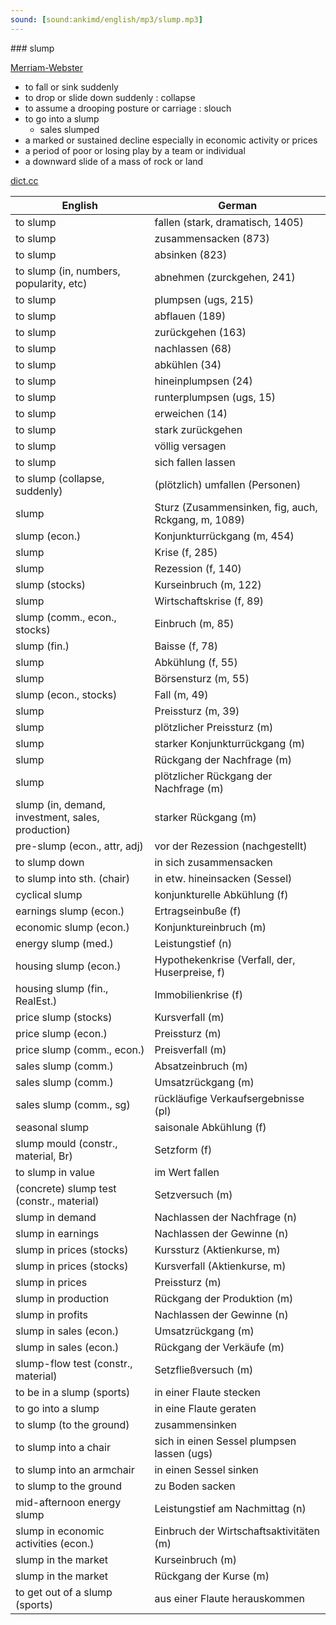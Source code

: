 ```yaml
---
sound: [sound:ankimd/english/mp3/slump.mp3]
---
```


\### slump

[Merriam-Webster](https://www.merriam-webster.com/dictionary/slump)

- to fall or sink suddenly
- to drop or slide down suddenly : collapse
- to assume a drooping posture or carriage : slouch
- to go into a slump
    - sales slumped
- a marked or sustained decline especially in economic activity or prices
- a period of poor or losing play by a team or individual
- a downward slide of a mass of rock or land

[dict.cc](https://www.dict.cc/slump)

| English        | German       |
| -------------- | ------------ |
| to slump | fallen (stark, dramatisch, 1405) |
| to slump | zusammensacken (873) |
| to slump | absinken (823) |
| to slump (in, numbers, popularity, etc) | abnehmen (zurckgehen, 241) |
| to slump | plumpsen (ugs, 215) |
| to slump | abflauen (189) |
| to slump | zurückgehen (163) |
| to slump | nachlassen (68) |
| to slump | abkühlen (34) |
| to slump | hineinplumpsen (24) |
| to slump | runterplumpsen (ugs, 15) |
| to slump | erweichen (14) |
| to slump | stark zurückgehen |
| to slump | völlig versagen |
| to slump | sich fallen lassen |
| to slump (collapse, suddenly) | (plötzlich) umfallen (Personen) |
| slump | Sturz (Zusammensinken, fig, auch, Rckgang, m, 1089) |
| slump (econ.) | Konjunkturrückgang (m, 454) |
| slump | Krise (f, 285) |
| slump | Rezession (f, 140) |
| slump (stocks) | Kurseinbruch (m, 122) |
| slump | Wirtschaftskrise (f, 89) |
| slump (comm., econ., stocks) | Einbruch (m, 85) |
| slump (fin.) | Baisse (f, 78) |
| slump | Abkühlung (f, 55) |
| slump | Börsensturz (m, 55) |
| slump (econ., stocks) | Fall (m, 49) |
| slump | Preissturz (m, 39) |
| slump | plötzlicher Preissturz (m) |
| slump | starker Konjunkturrückgang (m) |
| slump | Rückgang der Nachfrage (m) |
| slump | plötzlicher Rückgang der Nachfrage (m) |
| slump (in, demand, investment, sales, production) | starker Rückgang (m) |
| pre-slump (econ., attr, adj) | vor der Rezession (nachgestellt) |
| to slump down | in sich zusammensacken |
| to slump into sth. (chair) | in etw. hineinsacken (Sessel) |
| cyclical slump | konjunkturelle Abkühlung (f) |
| earnings slump (econ.) | Ertragseinbuße (f) |
| economic slump (econ.) | Konjunktureinbruch (m) |
| energy slump (med.) | Leistungstief (n) |
| housing slump (econ.) | Hypothekenkrise (Verfall, der, Huserpreise, f) |
| housing slump (fin., RealEst.) | Immobilienkrise (f) |
| price slump (stocks) | Kursverfall (m) |
| price slump (econ.) | Preissturz (m) |
| price slump (comm., econ.) | Preisverfall (m) |
| sales slump (comm.) | Absatzeinbruch (m) |
| sales slump (comm.) | Umsatzrückgang (m) |
| sales slump (comm., sg) | rückläufige Verkaufsergebnisse (pl) |
| seasonal slump | saisonale Abkühlung (f) |
| slump mould (constr., material, Br) | Setzform (f) |
| to slump in value | im Wert fallen |
| (concrete) slump test (constr., material) | Setzversuch (m) |
| slump in demand | Nachlassen der Nachfrage (n) |
| slump in earnings | Nachlassen der Gewinne (n) |
| slump in prices (stocks) | Kurssturz (Aktienkurse, m) |
| slump in prices (stocks) | Kursverfall (Aktienkurse, m) |
| slump in prices | Preissturz (m) |
| slump in production | Rückgang der Produktion (m) |
| slump in profits | Nachlassen der Gewinne (n) |
| slump in sales (econ.) | Umsatzrückgang (m) |
| slump in sales (econ.) | Rückgang der Verkäufe (m) |
| slump-flow test (constr., material) | Setzfließversuch (m) |
| to be in a slump (sports) | in einer Flaute stecken |
| to go into a slump | in eine Flaute geraten |
| to slump (to the ground) | zusammensinken |
| to slump into a chair | sich in einen Sessel plumpsen lassen (ugs) |
| to slump into an armchair | in einen Sessel sinken |
| to slump to the ground | zu Boden sacken |
| mid-afternoon energy slump | Leistungstief am Nachmittag (n) |
| slump in economic activities (econ.) | Einbruch der Wirtschaftsaktivitäten (m) |
| slump in the market | Kurseinbruch (m) |
| slump in the market | Rückgang der Kurse (m) |
| to get out of a slump (sports) | aus einer Flaute herauskommen |
